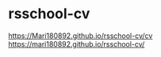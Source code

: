 # rsschool-cv
https://Mari180892.github.io/rsschool-cv/cv
https://mari180892.github.io/rsschool-cv/
